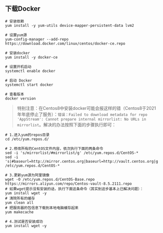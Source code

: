 ## 下载Docker

```shell
# 安装依赖
yum install -y yum-utils device-mapper-persistent-data lvm2

# 设置yum源
yum-config-manager --add-repo https://download.docker.com/linux/centos/docker-ce.repo

# 安装docker
yum install -y docker-ce

# 设置开机启动
systemctl enable docker

# 启动 Docker
systemctl start docker

# 查看版本
docker version

```

> 特别注意：在Centos8中安装docker可能会报这样的错（Centos8于2021年年底停止了服务）：`错误：Failed to download metadata for repo 'AppStream': Cannot prepare internal mirrorlist: No URLs in mirrorlist`。解决的办法按照下面的步骤执行即可：

```shell
# 1.进入yum的repos目录
cd /etc/yum.repos.d/

# 2.修改所有的CentOS文件内容，依次执行下面的两条命令
sed -i 's/mirrorlist/#mirrorlist/g' /etc/yum.repos.d/CentOS-*
sed -i 's|#baseurl=http://mirror.centos.org|baseurl=http://vault.centos.org|g' /etc/yum.repos.d/CentOS-*

# 3.更新yum源为阿里镜像
wget -O /etc/yum.repos.d/CentOS-Base.repo https://mirrors.aliyun.com/repo/Centos-vault-8.5.2111.repo
# 如果wget提示没有安装的话，执行下面这条命令（其实到这步基本上已解决问题）：
yum install wget -y
# 清除所有的缓存
yum clean all
# 把服务器的包信息下载到本地电脑缓存起来
yum makecache

# 4.测试是否安装成功
yum install wget –y
```

